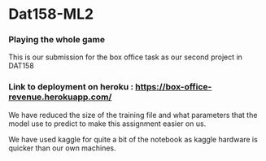 # Dat158-ML2
### Playing the whole game

This is our submission for the box office task as our second project in DAT158

### Link to deployment on heroku : https://box-office-revenue.herokuapp.com/

We have reduced the size of the training file and what parameters that the model use to predict to make this assignment easier on us.

We have used kaggle for quite a bit of the notebook as kaggle hardware is quicker than our own machines.
